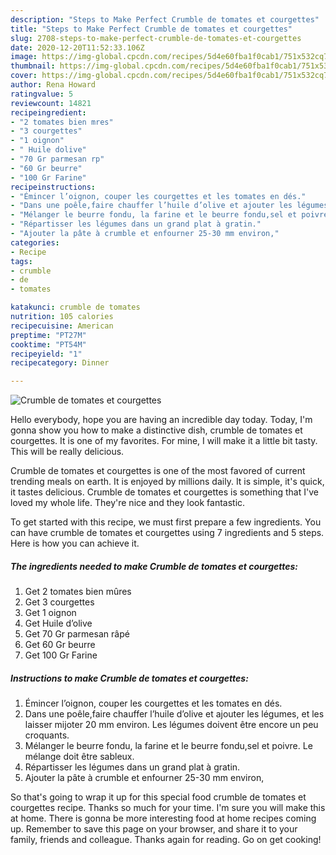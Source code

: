 ```yaml
---
description: "Steps to Make Perfect Crumble de tomates et courgettes"
title: "Steps to Make Perfect Crumble de tomates et courgettes"
slug: 2708-steps-to-make-perfect-crumble-de-tomates-et-courgettes
date: 2020-12-20T11:52:33.106Z
image: https://img-global.cpcdn.com/recipes/5d4e60fba1f0cab1/751x532cq70/crumble-de-tomates-et-courgettes-photo-principale-de-la-recette.jpg
thumbnail: https://img-global.cpcdn.com/recipes/5d4e60fba1f0cab1/751x532cq70/crumble-de-tomates-et-courgettes-photo-principale-de-la-recette.jpg
cover: https://img-global.cpcdn.com/recipes/5d4e60fba1f0cab1/751x532cq70/crumble-de-tomates-et-courgettes-photo-principale-de-la-recette.jpg
author: Rena Howard
ratingvalue: 5
reviewcount: 14821
recipeingredient:
- "2 tomates bien mres"
- "3 courgettes"
- "1 oignon"
- " Huile dolive"
- "70 Gr parmesan rp"
- "60 Gr beurre"
- "100 Gr Farine"
recipeinstructions:
- "Émincer l’oignon, couper les courgettes et les tomates en dés."
- "Dans une poêle,faire chauffer l’huile d’olive et ajouter les légumes, et les laisser mijoter 20 mm environ. Les légumes doivent être encore un peu croquants."
- "Mélanger le beurre fondu, la farine et le beurre fondu,sel et poivre. Le mélange doit être sableux."
- "Répartisser les légumes dans un grand plat à gratin."
- "Ajouter la pâte à crumble et enfourner 25-30 mm environ,"
categories:
- Recipe
tags:
- crumble
- de
- tomates

katakunci: crumble de tomates 
nutrition: 105 calories
recipecuisine: American
preptime: "PT27M"
cooktime: "PT54M"
recipeyield: "1"
recipecategory: Dinner

---
```



![Crumble de tomates et courgettes](https://img-global.cpcdn.com/recipes/5d4e60fba1f0cab1/751x532cq70/crumble-de-tomates-et-courgettes-photo-principale-de-la-recette.jpg)

Hello everybody, hope you are having an incredible day today. Today, I'm gonna show you how to make a distinctive dish, crumble de tomates et courgettes. It is one of my favorites. For mine, I will make it a little bit tasty. This will be really delicious.



Crumble de tomates et courgettes is one of the most favored of current trending meals on earth. It is enjoyed by millions daily. It is simple, it's quick, it tastes delicious. Crumble de tomates et courgettes is something that I've loved my whole life. They're nice and they look fantastic.


To get started with this recipe, we must first prepare a few ingredients. You can have crumble de tomates et courgettes using 7 ingredients and 5 steps. Here is how you can achieve it.

<!--inarticleads1-->

##### The ingredients needed to make Crumble de tomates et courgettes:

1. Get 2 tomates bien mûres
1. Get 3 courgettes
1. Get 1 oignon
1. Get  Huile d’olive
1. Get 70 Gr parmesan râpé
1. Get 60 Gr beurre
1. Get 100 Gr Farine




<!--inarticleads2-->

##### Instructions to make Crumble de tomates et courgettes:

1. Émincer l’oignon, couper les courgettes et les tomates en dés.
1. Dans une poêle,faire chauffer l’huile d’olive et ajouter les légumes, et les laisser mijoter 20 mm environ. Les légumes doivent être encore un peu croquants.
1. Mélanger le beurre fondu, la farine et le beurre fondu,sel et poivre. Le mélange doit être sableux.
1. Répartisser les légumes dans un grand plat à gratin.
1. Ajouter la pâte à crumble et enfourner 25-30 mm environ,




So that's going to wrap it up for this special food crumble de tomates et courgettes recipe. Thanks so much for your time. I'm sure you will make this at home. There is gonna be more interesting food at home recipes coming up. Remember to save this page on your browser, and share it to your family, friends and colleague. Thanks again for reading. Go on get cooking!
